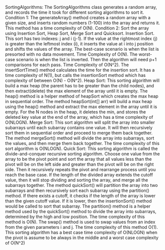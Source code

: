 SortingAlgorithms:
	The SortingAlgorithms class generates a random array, and records the time it took for different sorting algorithms to sort it.
	Condition 1: The generateArray() method creates a random array with a given size, and inserts random numbers (1-100) into the array and returns it. This method has a time complexity of O(N).
	Condition 2: Sort the array using Insertion Sort, Heap Sort, Merge Sort and Quicksort.
	Insertion Sort. This sort has two indexes: j and i (j-1). If the value at the rightmost index (j) is greater than the leftmost index (i), it inserts the value at i into j position and shifts the values of the array. The best-case scenario is when the list is presorted with no data movement. Time Complexity of O(N). The worst-case scenario is when the list is inverted. Then the algorithm will need p+1 comparisons for each pass. Time Complexity of O(N^2). The insertSortTime() method calculates the time for the insertion sort. It has a time complexity of N(1), but calls the insertionSort method which has complexity of between O(N) - O(N^2).
	Heap Sort: This sorting algorithm will build a max heap (the parent has to be greater than the child nodes), and then extract(delete) the max element of the array until it is empty. The heap() method is a helper method of heapSort which creates the max heap in sequential order. The method heapSort(int[] arr) will build a max heap using the heap() method and extract the max element in the array until it is empty. For the N nodes in the heap, it deletes the min, and stores the deleted key value at the end of the array, which has a time complexity of O(NLOGN). 
	Merge Sort: This sort algorithm will split the array into smaller subarrays until each subarray contains one value. It will then recursively sort them in sequential order and proceed to merge them back together.
The method mergeSort() method will divide the array into subarrays, sort the values, and then merge them back together. The time complexity of this sort algorithm is O(NLOGN). 
	Quick Sort: This sorting algorithm is called the divide-and-conquer recursive sorting algorithm. Choose one value from the array to be the pivot point and sort the array that all values less than the pivot will be on the left side and greater than the pivot will be on the right side. Then it recursively repeats the pivot and rearrange process until you reach the base case. If the length of the divided array extends the cutoff value, then it will stop dividing and sorting the array, and merge all the subarrays together. The method quickSort() will partition the array into two subarrays and then recursively sort each subarray using the partition() method. If there exists a cutoff, it checks if the length of the array is lower than the given cutoff value. If it is lower, then the insertionSort() method would be called to sort that subarray. The partition() method is a helper method used by the quickSort() method to divide the array into subarrays, determined by the high and low position. The time complexity of this method is O(N). The swap() method is used to swap values from an index from the given parameters i and j. The time complexity of this method O(1). This sorting algorithm has a best case time complexity of  O(NLOGN) when the pivot is assume to be always in the middle and a worst case complexity of O(N^2)
